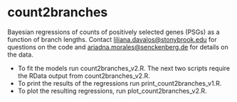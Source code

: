 # count2branches 
Bayesian regressions of counts of positively selected genes (PSGs) as a function of branch lengths. Contact liliana.davalos@stonybrook.edu for questions on the code and ariadna.morales@senckenberg.de for details on the data.
* To fit the models run count2branches_v2.R. The next two scripts require the RData output from count2branches_v2.R. 
* To print the results of the regressions run print_count2branches_v1.R. 
* To plot the resulting regressions, run plot_count2branches_v2.R.
